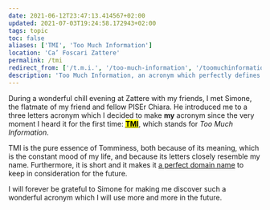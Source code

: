 ```yaml
---
date: 2021-06-12T23:47:13.414567+02:00
updated: 2021-07-03T19:24:58.172943+02:00
tags: topic
toc: false
aliases: ['TMI', 'Too Much Information']
location: 'Ca’ Foscari Zattere'
permalink: /tmi
redirect_from: ['/t.m.i.', '/too-much-information', '/toomuchinformation', '/toomuchinfo', '/too-much-info']
description: 'Too Much Information, an acronym which perfectly defines my tomminess'
---
```

During a wonderful chill evening at Zattere with my friends, I met Simone, the flatmate of my friend and fellow PISEr Chiara. He introduced me to a three letters acronym which I decided to make **my** acronym since the very moment I heard it for the first time: <mark><abbr title="Too Much Information"><strong>TMI</strong></abbr></mark>, which stands for *Too Much Information*.

TMI is the pure essence of Tomminess, both because of its meaning, which is the constant mood of my life, and because its letters closely resemble my name. Furthermore, it is short and it makes it [a perfect domain name](https://shop.gandi.net/en/domain/suggest?search=tmi 'Search tmi.\* domains on Gandi') to keep in consideration for the future.

I will forever be grateful to Simone for making me discover such a wonderful acronym which I will use more and more in the future.